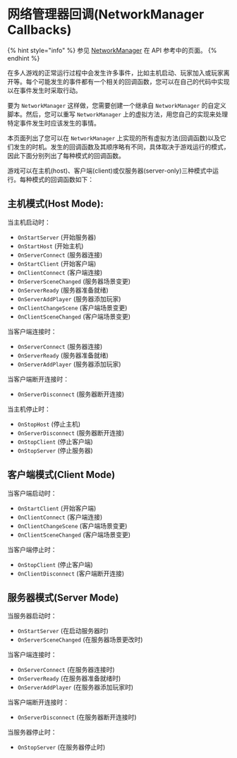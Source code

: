 # 网络管理器回调(NetworkManager Callbacks)

{% hint style="info" %}
参见 [NetworkManager](https://storage.googleapis.com/mirror-api-docs/html/d7/d5a/class\_mirror\_1\_1\_network\_manager.html) 在 API 参考中的页面。
{% endhint %}

在多人游戏的正常运行过程中会发生许多事件，比如主机启动、玩家加入或玩家离开等。每个可能发生的事件都有一个相关的回调函数，您可以在自己的代码中实现以在事件发生时采取行动。

要为 `NetworkManager` 这样做，您需要创建一个继承自 `NetworkManager` 的自定义脚本。然后，您可以重写 `NetworkManager` 上的虚拟方法，用您自己的实现来处理特定事件发生时应该发生的事情。

本页面列出了您可以在 `NetworkManager` 上实现的所有虚拟方法(回调函数)以及它们发生的时机。发生的回调函数及其顺序略有不同，具体取决于游戏运行的模式，因此下面分别列出了每种模式的回调函数。

游戏可以在主机(host)、客户端(client)或仅服务器(server-only)三种模式中运行。每种模式的回调函数如下：

## 主机模式(Host Mode): <a href="#host-mode" id="host-mode"></a>

当主机启动时：

* `OnStartServer` (开始服务器)
* `OnStartHost` (开始主机)
* `OnServerConnect` (服务器连接)
* `OnStartClient` (开始客户端)
* `OnClientConnect` (客户端连接)
* `OnServerSceneChanged` (服务器场景变更)
* `OnServerReady` (服务器准备就绪)
* `OnServerAddPlayer` (服务器添加玩家)
* `OnClientChangeScene` (客户端场景变更)
* `OnClientSceneChanged` (客户端场景变更)

当客户端连接时：

* `OnServerConnect` (服务器连接)
* `OnServerReady` (服务器准备就绪)
* `OnServerAddPlayer` (服务器添加玩家)

当客户端断开连接时：

* `OnServerDisconnect` (服务器断开连接)

当主机停止时：

* `OnStopHost` (停止主机)
* `OnServerDisconnect` (服务器断开连接)
* `OnStopClient` (停止客户端)
* `OnStopServer` (停止服务器)

## 客户端模式(Client Mode) <a href="#client-mode" id="client-mode"></a>

当客户端启动时：

* `OnStartClient` (开始客户端)
* `OnClientConnect` (客户端连接)
* `OnClientChangeScene` (客户端场景变更)
* `OnClientSceneChanged` (客户端场景变更)

当客户端停止时：

* `OnStopClient` (停止客户端)
* `OnClientDisconnect` (客户端断开连接)

## 服务器模式(Server Mode) <a href="#server-mode" id="server-mode"></a>

当服务器启动时：

* `OnStartServer` (在启动服务器时)
* `OnServerSceneChanged` (在服务器场景更改时)

当客户端连接时：

* `OnServerConnect` (在服务器连接时)
* `OnServerReady` (在服务器准备就绪时)
* `OnServerAddPlayer` (在服务器添加玩家时)

当客户端断开连接时：

* `OnServerDisconnect` (在服务器断开连接时)

当服务器停止时：

* `OnStopServer` (在服务器停止时)
